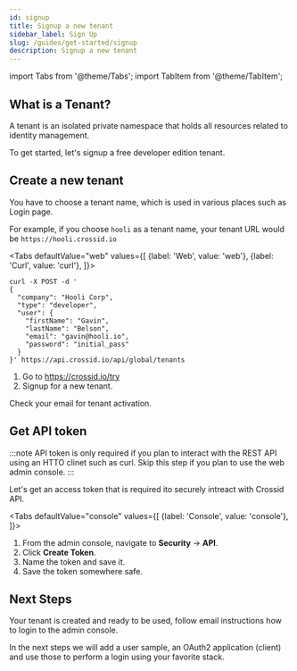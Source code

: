 ```yaml
---
id: signup
title: Signup a new tenant
sidebar_label: Sign Up
slug: /guides/get-started/signup
description: Signup a new tenant
---
```


import Tabs from '@theme/Tabs';
import TabItem from '@theme/TabItem';

## What is a Tenant?

A tenant is an isolated private namespace that holds all resources related to identity management.

To get started, let's signup a free developer edition tenant.

## Create a new tenant

You have to choose a tenant name, which is used in various places such as Login page.

For example, if you choose `hooli` as a tenant name, your tenant URL would be `https://hooli.crossid.io`

<Tabs
defaultValue="web"
values={[
{label: 'Web', value: 'web'},
{label: 'Curl', value: 'curl'},
]}>
<TabItem value="curl">

```curl {3,6-9}
curl -X POST -d '
{
  "company": "Hooli Corp",
  "type": "developer",
  "user": {
    "firstName": "Gavin",
    "lastName": "Belson",
    "email": "gavin@hooli.io",
    "password": "initial_pass"
  }
}' https://api.crossid.io/api/global/tenants
```

</TabItem>
<TabItem value="web">

1. Go to https://crossid.io/try
1. Signup for a new tenant.

</TabItem>
</Tabs>

Check your email for tenant activation.

## Get API token

:::note
API token is only required if you plan to interact with the REST API using an HTTO clinet such as curl. Skip this step if you plan to use the web admin console.
:::

Let's get an access token that is required ito securely intreact with Crossid API.

<Tabs
defaultValue="console"
values={[
{label: 'Console', value: 'console'},
]}>
<TabItem value="console">

1. From the admin console, navigate to <b>Security</b> -> <b>API</b>.
1. Click <b>Create Token</b>.
1. Name the token and save it.
1. Save the token somewhere safe.

</TabItem>
</Tabs>

## Next Steps

Your tenant is created and ready to be used, follow email instructions how to login to the admin console.

In the next steps we will add a user sample, an OAuth2 application (client) and use those to perform a login using your favorite stack.
